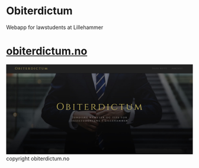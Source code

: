 # Obiterdictum
Webapp for lawstudents at Lillehammer
<br>
<h1><a href=""http://obiterdictum.no>obiterdictum.no</a></h1>
<img src="https://github.com/sanderhelleso/lawyerPlatfrmLillehammer/blob/master/client/build/img/obiterdictum1.jpg"></img>
<br>
copyright obiterdictum.no
